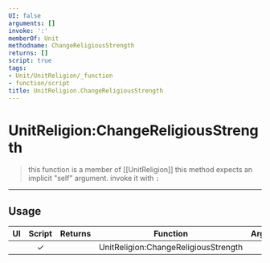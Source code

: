 ```yaml
---
UI: false
arguments: []
invoke: ':'
memberOf: Unit
methodname: ChangeReligiousStrength
returns: []
script: true
tags:
- Unit/UnitReligion/_function
- function/script
title: UnitReligion.ChangeReligiousStrength
---
```

# UnitReligion:ChangeReligiousStrength
> this function is a member of [[UnitReligion]]
> this method expects an implicit "self" argument. invoke it with `:`
-----
## Usage
|  UI | Script | Returns | Function | Arguments |
|:---:|:------:|-------:|:--------:|:---------|
| |✓||UnitReligion:ChangeReligiousStrength||
